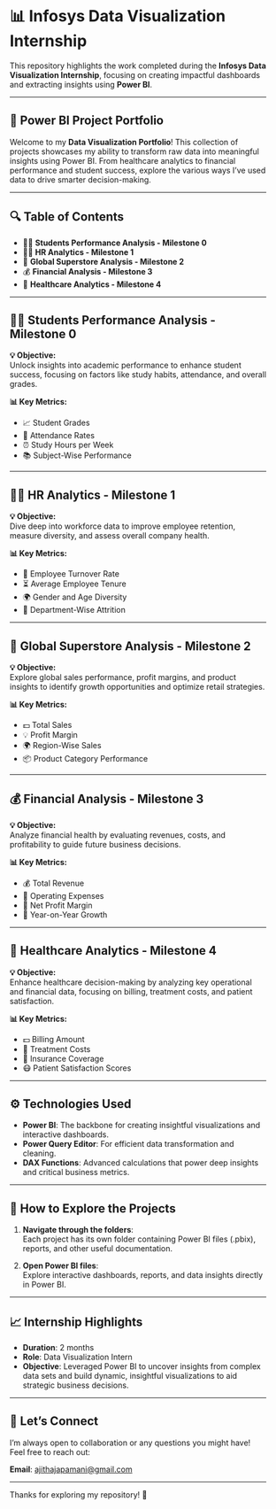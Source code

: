 <div style="padding-left: 20px; padding-right: 20px;">

# 📊 Infosys Data Visualization Internship

This repository highlights the work completed during the **Infosys Data Visualization Internship**, focusing on creating impactful dashboards and extracting insights using **Power BI**.

---

## 🚀 Power BI Project Portfolio

Welcome to my **Data Visualization Portfolio**! This collection of projects showcases my ability to transform raw data into meaningful insights using Power BI. From healthcare analytics to financial performance and student success, explore the various ways I’ve used data to drive smarter decision-making.

---

## 🔍 Table of Contents

- 🧑‍🎓 **Students Performance Analysis - Milestone 0**
- 🧑‍💼 **HR Analytics - Milestone 1**
- 🛒 **Global Superstore Analysis - Milestone 2**
- 💰 **Financial Analysis - Milestone 3**
- 🏥 **Healthcare Analytics - Milestone 4**

---

## 🧑‍🎓 Students Performance Analysis - Milestone 0

**💡 Objective:**  
Unlock insights into academic performance to enhance student success, focusing on factors like study habits, attendance, and overall grades.

**📊 Key Metrics:**
- 📈 Student Grades
- 📅 Attendance Rates
- ⏰ Study Hours per Week
- 📚 Subject-Wise Performance

---

## 🧑‍💼 HR Analytics - Milestone 1

**💡 Objective:**  
Dive deep into workforce data to improve employee retention, measure diversity, and assess overall company health.

**📊 Key Metrics:**
- 🔄 Employee Turnover Rate
- ⏳ Average Employee Tenure
- 🌍 Gender and Age Diversity
- 🏢 Department-Wise Attrition

---

## 🛒 Global Superstore Analysis - Milestone 2

**💡 Objective:**  
Explore global sales performance, profit margins, and product insights to identify growth opportunities and optimize retail strategies.

**📊 Key Metrics:**
- 💵 Total Sales
- 💡 Profit Margin
- 🌍 Region-Wise Sales
- 📦 Product Category Performance

---

## 💰 Financial Analysis - Milestone 3

**💡 Objective:**  
Analyze financial health by evaluating revenues, costs, and profitability to guide future business decisions.

**📊 Key Metrics:**
- 💰 Total Revenue
- 💸 Operating Expenses
- 🏦 Net Profit Margin
- 📅 Year-on-Year Growth

---

## 🏥 Healthcare Analytics - Milestone 4

**💡 Objective:**  
Enhance healthcare decision-making by analyzing key operational and financial data, focusing on billing, treatment costs, and patient satisfaction.

**📊 Key Metrics:**
- 💵 Billing Amount
- 💉 Treatment Costs
- 🏥 Insurance Coverage
- 😷 Patient Satisfaction Scores

---

## ⚙️ Technologies Used

- **Power BI**: The backbone for creating insightful visualizations and interactive dashboards.
- **Power Query Editor**: For efficient data transformation and cleaning.
- **DAX Functions**: Advanced calculations that power deep insights and critical business metrics.

---

## 🚀 How to Explore the Projects

1. **Navigate through the folders**:  
   Each project has its own folder containing Power BI files (.pbix), reports, and other useful documentation.
   
2. **Open Power BI files**:  
   Explore interactive dashboards, reports, and data insights directly in Power BI.

---

## 📈 Internship Highlights

- **Duration**: 2 months  
- **Role**: Data Visualization Intern  
- **Objective**: Leveraged Power BI to uncover insights from complex data sets and build dynamic, insightful visualizations to aid strategic business decisions.

---

## 📩 Let’s Connect

I’m always open to collaboration or any questions you might have! Feel free to reach out:

**Email**: [ajithajapamani@gmail.com](mailto:ajithajapamani@gmail.com)  



---

Thanks for exploring my repository! 🚀

</div>
